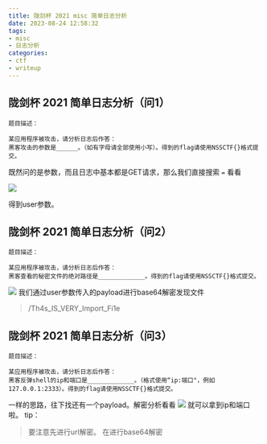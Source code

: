 ```yaml
---
title: 陇剑杯 2021 misc 简单日志分析
date: 2023-08-24 12:58:32
tags:
- misc
- 日志分析
categories:
- ctf
- writeup
---
```

## 陇剑杯 2021 简单日志分析（问1）
```
题目描述：

某应用程序被攻击，请分析日志后作答：
黑客攻击的参数是______。（如有字母请全部使用小写）。得到的flag请使用NSSCTF{}格式提交。
```
既然问的是参数，而且日志中基本都是GET请求，那么我们直接搜索 `=` 看看

![](https://cdn.jsdelivr.net/gh/g1an123/blogimage@main/%E6%88%AA%E5%B1%8F2023-08-24%2013.03.18.png)

得到user参数。
## 陇剑杯 2021 简单日志分析（问2）
```
题目描述：

某应用程序被攻击，请分析日志后作答：
黑客查看的秘密文件的绝对路径是_____________。得到的flag请使用NSSCTF{}格式提交。
```
![](https://cdn.jsdelivr.net/gh/g1an123/blogimage@main/%E6%88%AA%E5%B1%8F2023-08-24%2013.07.21.png)
我们通过user参数传入的payload进行base64解密发现文件
>/Th4s_IS_VERY_Import_Fi1e
## 陇剑杯 2021 简单日志分析（问3）
```
题目描述：

某应用程序被攻击，请分析日志后作答：
黑客反弹shell的ip和端口是_____________。（格式使用“ip:端口"，例如127.0.0.1:2333）。得到的flag请使用NSSCTF{}格式提交。
```
一样的思路，往下找还有一个payload。解密分析看看
![](https://cdn.jsdelivr.net/gh/g1an123/blogimage@main/%E6%88%AA%E5%B1%8F2023-08-24%2013.11.08.png)
就可以拿到ip和端口啦。
tip：
>要注意先进行url解密。 
>在进行base64解密
